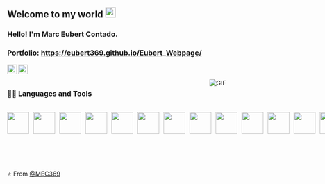 
<!-- ![Web-developer](https://user-images.githubusercontent.com/46484569/88458558-8c31eb80-ceac-11ea-8058-a555f9e1b660.png) -->
    
## Welcome to my world <img src="https://github.com/TheDudeThatCode/TheDudeThatCode/blob/master/Assets/Earth.gif" width="24px">

### Hello! I'm Marc Eubert Contado.

### Portfolio: https://eubert369.github.io/Eubert_Webpage/

<!-- <a href="https://twitter.com/dhanani_brijesh">
  <img align="left" alt="Brijesh Dhanani | Twitter" width="22px" src="https://cdn.jsdelivr.net/npm/simple-icons@v3/icons/twitter.svg" />
</a> -->
<a href="www.linkedin.com/in/marc-eubert-contado-846996290">
  <img align="left" alt="Marc Eubert Contado" width="22px" src="https://cdn.jsdelivr.net/gh/devicons/devicon@latest/icons/linkedin/linkedin-original.svg" />
</a>
<a href="https://www.facebook.com/marceubert.contado">
  <img align="left" alt="Brijesh Dhanani" width="22px" src="https://cdn.jsdelivr.net/gh/devicons/devicon@latest/icons/facebook/facebook-original.svg" />
</a>
<!-- <a href="https://www.instagram.com/singer_brijesh_dhanani">
  <img align="left" alt="Marc Eubert Contado" width="22px" src="https://cdn.jsdelivr.net/npm/simple-icons@v3/icons/instagram.svg" />
</a> -->

<br />
<br />

  <img align="right" alt="GIF" src="https://media.giphy.com/media/836HiJc7pgzy8iNXCn/giphy.gif" />
  
### 👨‍💻 Languages and Tools
<br />


<div style="display: flex; gap: 10px;">
<img width=50 src="https://cdn.jsdelivr.net/gh/devicons/devicon@latest/icons/javascript/javascript-original.svg" />
 <img width=50  src="https://cdn.jsdelivr.net/gh/devicons/devicon@latest/icons/php/php-original.svg" />
<img width=50 src="https://cdn.jsdelivr.net/gh/devicons/devicon@latest/icons/python/python-original.svg" />
<img width=50 src="https://cdn.jsdelivr.net/gh/devicons/devicon@latest/icons/firebase/firebase-original.svg" />
<img width=50 src="https://cdn.jsdelivr.net/gh/devicons/devicon@latest/icons/mysql/mysql-original-wordmark.svg" />
<img width=50 src="https://cdn.jsdelivr.net/gh/devicons/devicon@latest/icons/html5/html5-original.svg" />
<img width=50 src="https://cdn.jsdelivr.net/gh/devicons/devicon@latest/icons/css3/css3-original.svg" />
<img width=50 src="https://cdn.jsdelivr.net/gh/devicons/devicon@latest/icons/tailwindcss/tailwindcss-original.svg" />
<img width=50  src="https://cdn.jsdelivr.net/gh/devicons/devicon@latest/icons/bootstrap/bootstrap-original.svg" />
<img width=50 src="https://cdn.jsdelivr.net/gh/devicons/devicon@latest/icons/laravel/laravel-original.svg" />
<img width=50 src="https://cdn.jsdelivr.net/gh/devicons/devicon@latest/icons/nextjs/nextjs-original.svg" />
<img width=50 src="https://cdn.jsdelivr.net/gh/devicons/devicon@latest/icons/react/react-original.svg" />
<img width=50 src="https://cdn.jsdelivr.net/gh/devicons/devicon@latest/icons/git/git-original.svg" />
<img width=50 src="https://cdn.jsdelivr.net/gh/devicons/devicon@latest/icons/docker/docker-original.svg" />      
</div>

<br />
<br />
<br />
<br />
          

<!--
[![JavaScript](https://img.shields.io/badge/-JavaScript-black?style=flat&logo=javascript&link=https://github.com/BRdhanani)](https://github.com/BRdhanani) 
[![HTML5](https://img.shields.io/badge/-HTML5-E34F26?style=flat&logo=html5&logoColor=white&link=https://github.com/BRdhanani)](https://github.com/BRdhanani) 
[![CSS3](https://img.shields.io/badge/-CSS3-1572B6?style=flat&logo=css3&link=https://github.com/BRdhanani)](https://github.com/BRdhanani) 
[![Bootstrap](https://img.shields.io/badge/-Bootstrap-563D7C?style=flat&logo=bootstrap&link=https://github.com/BRdhanani)](https://github.com/BRdhanani) 

[![React](https://img.shields.io/badge/-React-black?style=flat&logo=react&link=https://github.com/BRdhanani)](https://github.com/BRdhanani) 
[![JQuery](https://img.shields.io/badge/-JQuery-blue?style=flat&logo=jquery&link=https://github.com/BRdhanani)](https://github.com/BRdhanani) 

[![Nodejs](https://img.shields.io/badge/-Nodejs-green?style=flat&logo=Node.js&link=https://github.com/BRdhanani)](https://github.com/BRdhanani) 
[![Docker](https://img.shields.io/badge/-Docker-black?style=flat&logo=docker&link=https://github.com/BRdhanani)](https://github.com/BRdhanani) 
[![WordPress](https://img.shields.io/badge/-WordPress-blue?style=flat&logo=wordpress&link=https://github.com/BRdhanani)](https://github.com/BRdhanani) 
[![JSON](https://img.shields.io/badge/-json-02569B?style=flat&logo=json&link=https://github.com/BRdhanani)](https://github.com/BRdhanani)

[![MySQL](https://img.shields.io/badge/-MySQL-black?style=flat&logo=mysql&link=https://github.com/BRdhanani)](https://github.com/BRdhanani)
[![Git](https://img.shields.io/badge/-Git-black?style=flat&logo=git&link=https://github.com/BRdhanani)](https://github.com/BRdhanani) 
[![Bitbucket](https://img.shields.io/badge/-Bitbucket-blue?style=flat&logo=bitbucket&link=https://github.com/BRdhanani)](https://github.com/BRdhanani)
[![MongoDB](https://img.shields.io/badge/-MongoDB-FCA121?style=flat&logo=mongodb&link=https://github.com/BRdhanani)](https://gitlab.com/BRdhanani) 
-->

⭐️ From [@MEC369](https://github.com/eubert369)

<!-- ## Hi there 👋 -->

<!--
**eubert369/eubert369** is a ✨ _special_ ✨ repository because its `README.md` (this file) appears on your GitHub profile.

Here are some ideas to get you started:

- 🔭 I’m currently working on ...
- 🌱 I’m currently learning ...
- 👯 I’m looking to collaborate on ...
- 🤔 I’m looking for help with ...
- 💬 Ask me about ...
- 📫 How to reach me: ...
- 😄 Pronouns: ...
- ⚡ Fun fact: ...
-->
